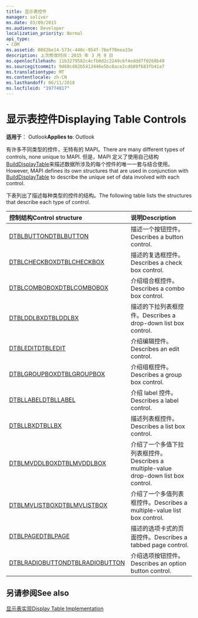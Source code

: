 ```yaml
---
title: 显示表控件
manager: soliver
ms.date: 03/09/2015
ms.audience: Developer
localization_priority: Normal
api_type:
- COM
ms.assetid: 0882be14-573c-440c-954f-76ef70eea33e
description: 上次修改时间：2015 年 3 月 9 日
ms.openlocfilehash: 11b3279582c4cfb0d2c2249c6f4eddd7f0260b49
ms.sourcegitcommit: 9d60cd82b5413446e5bc8ace2cd689f683fb41a7
ms.translationtype: MT
ms.contentlocale: zh-CN
ms.lasthandoff: 06/11/2018
ms.locfileid: "19774817"
---
```

# <a name="displaying-table-controls"></a><span data-ttu-id="8d907-103">显示表控件</span><span class="sxs-lookup"><span data-stu-id="8d907-103">Displaying Table Controls</span></span>

  
  
<span data-ttu-id="8d907-104">**适用于**： Outlook</span><span class="sxs-lookup"><span data-stu-id="8d907-104">**Applies to**: Outlook</span></span> 
  
<span data-ttu-id="8d907-105">有许多不同类型的控件，无特有的 MAPI。</span><span class="sxs-lookup"><span data-stu-id="8d907-105">There are many different types of controls, none unique to MAPI.</span></span> <span data-ttu-id="8d907-106">但是，MAPI 定义了使用自己结构[BuildDisplayTable](builddisplaytable.md)来描述数据所涉及的每个控件的唯一一套与结合使用。</span><span class="sxs-lookup"><span data-stu-id="8d907-106">However, MAPI defines its own structures that are used in conjunction with [BuildDisplayTable](builddisplaytable.md) to describe the unique set of data involved with each control.</span></span> 
  
<span data-ttu-id="8d907-107">下表列出了描述每种类型的控件的结构。</span><span class="sxs-lookup"><span data-stu-id="8d907-107">The following table lists the structures that describe each type of control.</span></span> 
  
|<span data-ttu-id="8d907-108">**控制结构**</span><span class="sxs-lookup"><span data-stu-id="8d907-108">**Control structure**</span></span>|<span data-ttu-id="8d907-109">**说明**</span><span class="sxs-lookup"><span data-stu-id="8d907-109">**Description**</span></span>|
|:-----|:-----|
|[<span data-ttu-id="8d907-110">DTBLBUTTON</span><span class="sxs-lookup"><span data-stu-id="8d907-110">DTBLBUTTON</span></span>](dtblbutton.md) <br/> |<span data-ttu-id="8d907-111">描述一个按钮控件。</span><span class="sxs-lookup"><span data-stu-id="8d907-111">Describes a button control.</span></span>  <br/> |
|[<span data-ttu-id="8d907-112">DTBLCHECKBOX</span><span class="sxs-lookup"><span data-stu-id="8d907-112">DTBLCHECKBOX</span></span>](dtblcheckbox.md) <br/> |<span data-ttu-id="8d907-113">描述的复选框控件。</span><span class="sxs-lookup"><span data-stu-id="8d907-113">Describes a check box control.</span></span>  <br/> |
|[<span data-ttu-id="8d907-114">DTBLCOMBOBOX</span><span class="sxs-lookup"><span data-stu-id="8d907-114">DTBLCOMBOBOX</span></span>](dtblcombobox.md) <br/> |<span data-ttu-id="8d907-115">介绍组合框控件。</span><span class="sxs-lookup"><span data-stu-id="8d907-115">Describes a combo box control.</span></span>  <br/> |
|[<span data-ttu-id="8d907-116">DTBLDDLBX</span><span class="sxs-lookup"><span data-stu-id="8d907-116">DTBLDDLBX</span></span>](dtblddlbx.md) <br/> |<span data-ttu-id="8d907-117">描述的下拉列表框控件。</span><span class="sxs-lookup"><span data-stu-id="8d907-117">Describes a drop-down list box control.</span></span>  <br/> |
|[<span data-ttu-id="8d907-118">DTBLEDIT</span><span class="sxs-lookup"><span data-stu-id="8d907-118">DTBLEDIT</span></span>](dtbledit.md) <br/> |<span data-ttu-id="8d907-119">介绍编辑控件。</span><span class="sxs-lookup"><span data-stu-id="8d907-119">Describes an edit control.</span></span>  <br/> |
|[<span data-ttu-id="8d907-120">DTBLGROUPBOX</span><span class="sxs-lookup"><span data-stu-id="8d907-120">DTBLGROUPBOX</span></span>](dtblgroupbox.md) <br/> |<span data-ttu-id="8d907-121">介绍组框控件。</span><span class="sxs-lookup"><span data-stu-id="8d907-121">Describes a group box control.</span></span>  <br/> |
|[<span data-ttu-id="8d907-122">DTBLLABEL</span><span class="sxs-lookup"><span data-stu-id="8d907-122">DTBLLABEL</span></span>](dtbllabel.md) <br/> |<span data-ttu-id="8d907-123">介绍 label 控件。</span><span class="sxs-lookup"><span data-stu-id="8d907-123">Describes a label control.</span></span>  <br/> |
|[<span data-ttu-id="8d907-124">DTBLLBX</span><span class="sxs-lookup"><span data-stu-id="8d907-124">DTBLLBX</span></span>](dtbllbx.md) <br/> |<span data-ttu-id="8d907-125">描述列表框控件。</span><span class="sxs-lookup"><span data-stu-id="8d907-125">Describes a list box control.</span></span>  <br/> |
|[<span data-ttu-id="8d907-126">DTBLMVDDLBOX</span><span class="sxs-lookup"><span data-stu-id="8d907-126">DTBLMVDDLBOX</span></span>](dtblmvddlbox.md) <br/> |<span data-ttu-id="8d907-127">介绍了一个多值下拉列表框控件。</span><span class="sxs-lookup"><span data-stu-id="8d907-127">Describes a multiple-value drop-down list box control.</span></span>  <br/> |
|[<span data-ttu-id="8d907-128">DTBLMVLISTBOX</span><span class="sxs-lookup"><span data-stu-id="8d907-128">DTBLMVLISTBOX</span></span>](dtblmvlistbox.md) <br/> |<span data-ttu-id="8d907-129">介绍了一个多值列表框控件。</span><span class="sxs-lookup"><span data-stu-id="8d907-129">Describes a multiple-value list box control.</span></span>  <br/> |
|[<span data-ttu-id="8d907-130">DTBLPAGE</span><span class="sxs-lookup"><span data-stu-id="8d907-130">DTBLPAGE</span></span>](dtblpage.md) <br/> |<span data-ttu-id="8d907-131">描述的选项卡式的页面控件。</span><span class="sxs-lookup"><span data-stu-id="8d907-131">Describes a tabbed page control.</span></span>  <br/> |
|[<span data-ttu-id="8d907-132">DTBLRADIOBUTTON</span><span class="sxs-lookup"><span data-stu-id="8d907-132">DTBLRADIOBUTTON</span></span>](dtblradiobutton.md) <br/> |<span data-ttu-id="8d907-133">介绍选项按钮控件。</span><span class="sxs-lookup"><span data-stu-id="8d907-133">Describes an option button control.</span></span>  <br/> |
   
## <a name="see-also"></a><span data-ttu-id="8d907-134">另请参阅</span><span class="sxs-lookup"><span data-stu-id="8d907-134">See also</span></span>



[<span data-ttu-id="8d907-135">显示表实现</span><span class="sxs-lookup"><span data-stu-id="8d907-135">Display Table Implementation</span></span>](display-table-implementation.md)


